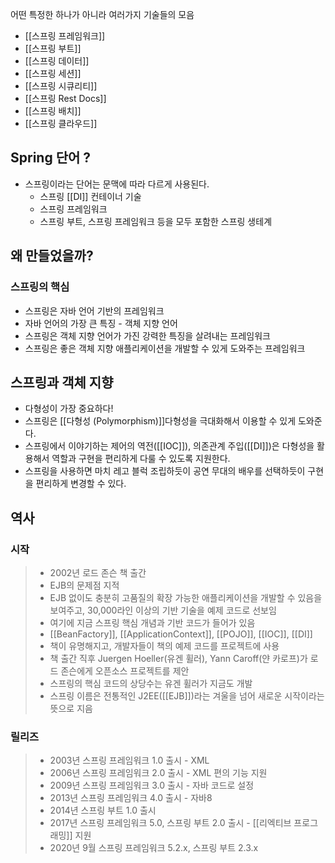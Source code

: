 어떤 특정한 하나가 아니라 여러가지 기술들의 모음
- [[스프링 프레임워크]]
- [[스프링 부트]]
- [[스프링 데이터]]
- [[스프링 세션]]
- [[스프링 시큐리티]]
- [[스프링 Rest Docs]]
- [[스프링 배치]]
- [[스프링 클라우드]]
## Spring 단어 ?
- 스프링이라는 단어는 문맥에 따라 다르게 사용된다.
	- 스프링 [[DI]] 컨테이너 기술
	- 스프링 프레임워크
	- 스프링 부트, 스프링 프레임워크 등을 모두 포함한 스프링 생테계

## 왜 만들었을까?

### 스프링의 핵심
- 스프링은 자바 언어 기반의 프레임워크
- 자바 언어의 가장 큰 특징 - 객체 지향 언어
- 스프링은 객체 지향 언어가 가진 강력한 특징을 살려내는 프레임워크
- 스프링은 좋은 객체 지향 애플리케이션을 개발할 수 있게 도와주는 프레임워크
## 스프링과 객체 지향
- 다형성이 가장 중요하다!
- 스프링은 [[다형성 (Polymorphism)]]다형성을 극대화해서 이용할 수 있게 도와준다.
- 스프링에서 이야기하는 제어의 역전([[IOC]]), 의존관계 주입([[DI]])은 다형성을 활용해서 역할과 구현을 편리하게 다룰 수 있도록 지원한다.
- 스프링을 사용하면 마치 레고 블럭 조립하듯이 공연 무대의 배우를 선택하듯이 구현을 편리하게 변경할 수 있다.
## 역사
### 시작
> - 2002년 로드 존슨 책 출간
> - EJB의 문제점 지적
> - EJB 없이도 충분히 고품질의 확장 가능한 애플리케이션을 개발할 수 있음을 보여주고, 30,000라인 이상의 기반 기술을 예제 코드로 선보임
> - 여기에 지금 스프링 핵심 개념과 기반 코드가 들어가 있음
> - [[BeanFactory]], [[ApplicationContext]], [[POJO]], [[IOC]], [[DI]]
> - 책이 유명해지고, 개발자들이 책의 예제 코드를 프로젝트에 사용
> - 책 출간 직후 Juergen Hoeller(유겐 휠러), Yann Caroff(얀 카로프)가 로드 존슨에게 오픈소스 프로젝트를 제안
> - 스프링의 핵심 코드의 상당수는 유겐 휠러가 지금도 개발
> - 스프링 이름은 전통적인 J2EE([[EJB]])라는 겨울을 넘어 새로운 시작이라는 뜻으로 지음
### 릴리즈
> - 2003년 스프링 프레임워크 1.0 출시 - XML
> - 2006년 스프링 프레임워크 2.0 출시 - XML 편의 기능 지원
> - 2009년 스프링 프레임워크 3.0 출시 - 자바 코드로 설정
> - 2013년 스프링 프레임워크 4.0 출시 - 자바8
> - 2014년 스프링 부트 1.0 출시
> - 2017년 스프링 프레임워크 5.0, 스프링 부트 2.0 출시 - [[리엑티브 프로그래밍]] 지원
> - 2020년 9월 스프링 프레임워크 5.2.x, 스프링 부트 2.3.x